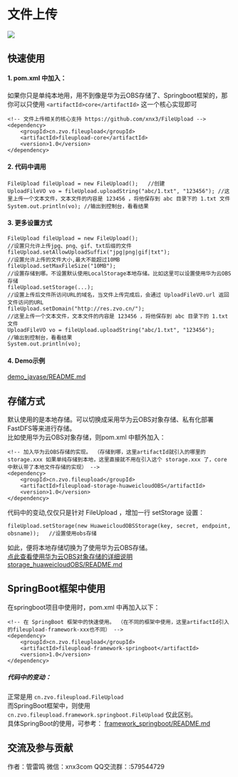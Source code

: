 # 文件上传

![](http://res.zvo.cn/fileupload/framework.png?t=20221112)

## 快速使用
#### 1. pom.xml 中加入：

如果你只是单纯本地用，用不到像是华为云OBS存储了、Springboot框架的，那你可以只使用 ```` <artifactId>core</artifactId> ```` 这一个核心实现即可

````
<!-- 文件上传相关的核心支持 https://github.com/xnx3/FileUpload -->
<dependency> 
	<groupId>cn.zvo.fileupload</groupId>
	<artifactId>fileupload-core</artifactId>
	<version>1.0</version>
</dependency>
````

#### 2. 代码中调用

````
FileUpload fileUpload = new FileUpload();	//创建
UploadFileVO vo = fileUpload.uploadString("abc/1.txt", "123456"); //这里上传一个文本文件，文本文件的内容是 123456 ，将他保存到 abc 目录下的 1.txt 文件
System.out.println(vo); //输出到控制台，看看结果
````

#### 3. 更多设置方式

````
FileUpload fileUpload = new FileUpload();
//设置只允许上传jpg、png、gif、txt后缀的文件
fileUpload.setAllowUploadSuffix("jpg|png|gif|txt");
//设置允许上传的文件大小,最大不能超过10MB
fileUpload.setMaxFileSize("10MB");
//设置存储到哪。不设置默认使用LocalStorage本地存储。比如这里可以设置使用华为云OBS存储 
fileUpload.setStorage(...);
//设置上传后文件所访问URL的域名，当文件上传完成后，会通过 UploadFileVO.url 返回文件访问的URL
fileUpload.setDomain("http://res.zvo.cn/");
//这里上传一个文本文件，文本文件的内容是 123456 ，将他保存到 abc 目录下的 1.txt 文件
UploadFileVO vo = fileUpload.uploadString("abc/1.txt", "123456");
//输出到控制台，看看结果
System.out.println(vo);
````

#### 4. Demo示例
[demo_javase/README.md](demo_javase/)

## 存储方式
默认使用的是本地存储。可以切换成采用华为云OBS对象存储、私有化部署FastDFS等来进行存储。  
比如使用华为云OBS对象存储，则pom.xml 中额外加入：

````
<!-- 加入华为云OBS存储的实现。 （存储到哪，这里artifactId就引入的哪里的 storage.xxx 如果单纯存储到本地，这里直接就不用在引入这个 storage.xxx 了，core中默认带了本地文件存储的实现） -->
<dependency> 
    <groupId>cn.zvo.fileupload</groupId>
    <artifactId>fileupload-storage-huaweicloudOBS</artifactId>
    <version>1.0</version>
</dependency>
````

代码中的变动,仅仅只是针对 FileUpload ，增加一行 setStorage 设置： 

````
fileUpload.setStorage(new HuaweicloudOBSStorage(key, secret, endpoint, obsname));	//设置使用obs存储
````

如此，便将本地存储切换为了使用华为云OBS存储。  
[点此查看使用华为云OBS对象存储的详细说明 storage_huaweicloudOBS/README.md](storage_huaweicloudOBS/)

## SpringBoot框架中使用
在springboot项目中使用时，pom.xml 中再加入以下：

````
<!-- 在 SpringBoot 框架中的快速使用。 （在不同的框架中使用，这里artifactId引入的fileupload-framework-xxx也不同） -->
<dependency> 
	<groupId>cn.zvo.fileupload</groupId>
	<artifactId>fileupload-framework-springboot</artifactId>
	<version>1.0</version>
</dependency> 
````

##### 代码中的变动：

正常是用 ```` cn.zvo.fileupload.FileUpload ````  
而SpringBoot框架中，则使用 ```` cn.zvo.fileupload.framework.springboot.FileUpload ```` 
仅此区别。  
具体SpringBoot的使用，可参考： [framework_springboot/README.md](framework_springboot/)

## 交流及参与贡献
作者：管雷鸣
微信：xnx3com
QQ交流群：:579544729